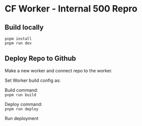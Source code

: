 # CF Worker - Internal 500 Repro

## Build locally
```
pnpm install
pnpm run dev
```

## Deploy Repo to Github

Make a new worker and connect repo to the worker.

Set Worker build config as:

Build command:  
`pnpm run build`

Deploy command:  
`pnpm run deploy`

Run deployment
